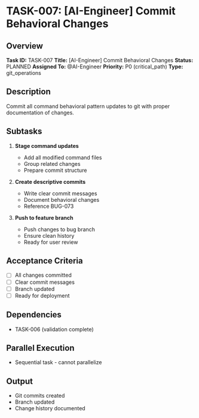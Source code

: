 # TASK-007: [AI-Engineer] Commit Behavioral Changes

## Overview
**Task ID:** TASK-007
**Title:** [AI-Engineer] Commit Behavioral Changes
**Status:** PLANNED
**Assigned To:** @AI-Engineer
**Priority:** P0 (critical_path)
**Type:** git_operations

## Description
Commit all command behavioral pattern updates to git with proper documentation of changes.

## Subtasks
1. **Stage command updates**
   - Add all modified command files
   - Group related changes
   - Prepare commit structure

2. **Create descriptive commits**
   - Write clear commit messages
   - Document behavioral changes
   - Reference BUG-073

3. **Push to feature branch**
   - Push changes to bug branch
   - Ensure clean history
   - Ready for user review

## Acceptance Criteria
- [ ] All changes committed
- [ ] Clear commit messages
- [ ] Branch updated
- [ ] Ready for deployment

## Dependencies
- TASK-006 (validation complete)

## Parallel Execution
- Sequential task - cannot parallelize

## Output
- Git commits created
- Branch updated
- Change history documented